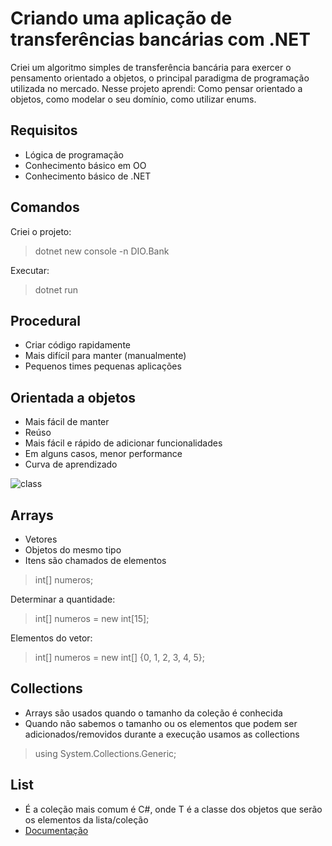 # Criando uma aplicação de transferências bancárias com .NET
Criei um algoritmo simples de transferência bancária para exercer o pensamento orientado a objetos, o principal paradigma de programação utilizada no mercado. Nesse projeto aprendi: Como pensar orientado a objetos, como modelar o seu domínio, como utilizar enums.

## Requisitos
- Lógica de programação
- Conhecimento básico em OO
- Conhecimento básico de .NET

## Comandos
Criei o projeto:
>dotnet new console -n DIO.Bank

Executar:
>dotnet run

## Procedural
- Criar código rapidamente
- Mais difícil para manter (manualmente)
- Pequenos times pequenas aplicações

## Orientada a objetos
- Mais fácil de manter
- Reúso
- Mais fácil e rápido de adicionar funcionalidades
- Em alguns casos, menor performance
- Curva de aprendizado

![class](https://user-images.githubusercontent.com/72028645/130852011-3234cb61-1516-4f52-a13b-4c3377bed95d.png)

## Arrays
- Vetores
- Objetos do mesmo tipo
- Itens são chamados de elementos

>int[] numeros;

Determinar a quantidade:
>int[] numeros = new int[15];

Elementos do vetor:
>int[] numeros = new int[] {0, 1, 2, 3, 4, 5};

## Collections
- Arrays são usados quando o tamanho da coleção é conhecida 
- Quando não sabemos o tamanho ou os elementos que podem ser adicionados/removidos durante a execução usamos as collections
>using System.Collections.Generic;

## List<T>
- É a coleção mais comum é C#, onde T é a classe dos objetos que serão os elementos da lista/coleção
- [Documentação](https://docs.microsoft.com/en-us/dotnet/csharp/programming-guide/concepts/collections)
